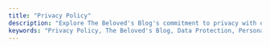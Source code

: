 ```yaml
---
title: "Privacy Policy"
description: "Explore The Beloved's Blog's commitment to privacy with our comprehensive Privacy Policy. Understand how we handle personal information collected for subscriptions and contact forms. Your trust is our priority."
keywords: "Privacy Policy, The Beloved's Blog, Data Protection, Personal Information, User Privacy, Subscription Information, Contact Form Data, Privacy Commitment, Trustworthy Blog, Privacy Assurance."
---
```

